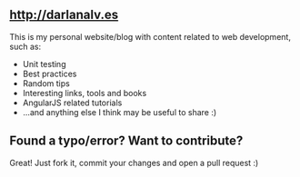 ## http://darlanalv.es

This is my personal website/blog with content related to web development, such as:

- Unit testing
- Best practices
- Random tips
- Interesting links, tools and books
- AngularJS related tutorials
- ...and anything else I think may be useful to share :)

## Found a typo/error? Want to contribute?

Great! Just fork it, commit your changes and open a pull request :)
